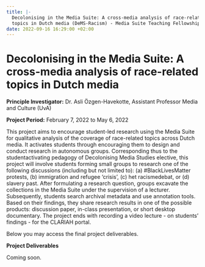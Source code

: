 ```yaml
---
title: |-
  Decolonising in the Media Suite: A cross-media analysis of race-related
  topics in Dutch media (DeMS-Racism) - Media Suite Teaching Fellowship CLARIAH-PLUS (2019-2023)
date: 2022-09-16 16:29:00 +02:00
---
```


# Decolonising in the Media Suite: A cross-media analysis of race-related topics in Dutch media

**Principle Investigator:** Dr. Asli Özgen-Havekotte, Assistant Professor Media and Culture (UvA)

**Project Period:** February 7, 2022 to May 6, 2022

This project aims to encourage student-led research using the Media Suite for qualitative analysis of the coverage of race-related topics across Dutch media. It activates students through encouraging them to design and conduct research in autonomous groups. Corresponding thus to the studentactivating pedagogy of Decolonising Media Studies elective, this project will involve students forming small groups to research one of the following discussions (including but not limited to): (a) #BlackLivesMatter protests, (b) immigration and refugee ‘crisis’, (c) het racismedebat, or (d) slavery past. After formulating a research question, groups excavate the collections in the Media Suite under the supervision of a lecturer. Subsequently, students search archival metadata and use annotation tools. Based on their findings, they share research results in one of the possible products: discussion paper, in-class presentation, or short desktop documentary. The project ends with recording a video lecture - on students’ findings - for the CLARIAH portal.

Below you may access the final project deliverables.

**Project Deliverables**

Coming soon.